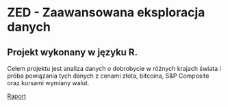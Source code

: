 # ZED - Zaawansowana eksploracja danych
## Projekt wykonany w języku R.
Celem projektu jest analiza danych o dobrobycie w różnych krajach świata i próba powiązania tych danych z cenami złota, bitcoina, S&P Composite oraz kursami wymiany walut.

[Raport](https://MarcinJaskulski.github.io/ZED)

